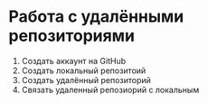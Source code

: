 # Работа с удалёнными репозиториями

1. Создать аккаунт на GitHub
2. Создать локальный репозитоий
3. Создать удалённый репозиторий
4. Связать удаленный репозиорий с локальным

